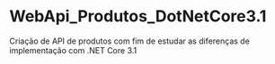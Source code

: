 # WebApi_Produtos_DotNetCore3.1
Criação de API de produtos com fim de estudar as diferenças de implementação com .NET Core 3.1
